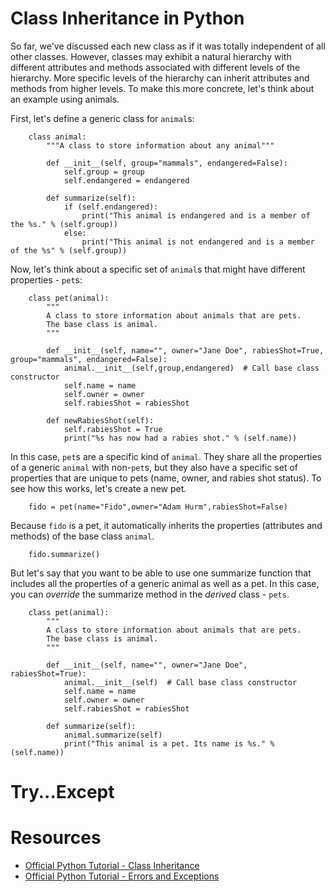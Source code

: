 # Class Inheritance in Python

So far, we've discussed each new class as if it was totally independent of all other classes. However, classes may exhibit a natural hierarchy with different attributes and methods associated with different levels of the hierarchy. More specific levels of the hierarchy can inherit attributes and methods from higher levels. To make this more concrete, let's think about an example using animals.

First, let's define a generic class for `animal`s:

        class animal:
            """A class to store information about any animal"""

            def __init__(self, group="mammals", endangered=False):
                self.group = group
                self.endangered = endangered

            def summarize(self):
                if (self.endangered):
                    print("This animal is endangered and is a member of the %s." % (self.group))
                else:
                    print("This animal is not endangered and is a member of the %s" % (self.group))

Now, let's think about a specific set of `animal`s that might have different properties - `pet`s:

        class pet(animal):
            """
            A class to store information about animals that are pets.
            The base class is animal.
            """

            def __init__(self, name="", owner="Jane Doe", rabiesShot=True, group="mammals", endangered=False):
                animal.__init__(self,group,endangered)  # Call base class constructor
                self.name = name
                self.owner = owner
                self.rabiesShot = rabiesShot

            def newRabiesShot(self):
                self.rabiesShot = True
                print("%s has now had a rabies shot." % (self.name))

In this case, `pet`s are a specific kind of `animal`. They share all the properties of a generic `animal` with non-`pet`s, but they also have a specific set of properties that are unique to pets (name, owner, and rabies shot status). To see how this works, let's create a new pet.

        fido = pet(name="Fido",owner="Adam Hurm",rabiesShot=False)

Because `fido` is a pet, it automatically inherits the properties (attributes and methods) of the base class `animal`.

        fido.summarize()

But let's say that you want to be able to use one summarize function that includes all the properties of a generic animal as well as a pet. In this case, you can _override_ the summarize method in the _derived_ class - `pets`.

        class pet(animal):
            """
            A class to store information about animals that are pets.
            The base class is animal.
            """

            def __init__(self, name="", owner="Jane Doe", rabiesShot=True):
                animal.__init__(self)  # Call base class constructor
                self.name = name
                self.owner = owner
                self.rabiesShot = rabiesShot

            def summarize(self):
                animal.summarize(self)
                print("This animal is a pet. Its name is %s." % (self.name))

# Try...Except



# Resources
- [Official Python Tutorial - Class Inheritance](https://docs.python.org/3.7/tutorial/classes.html#inheritance)
- [Official Python Tutorial - Errors and Exceptions](https://docs.python.org/3.7/tutorial/errors.html)

